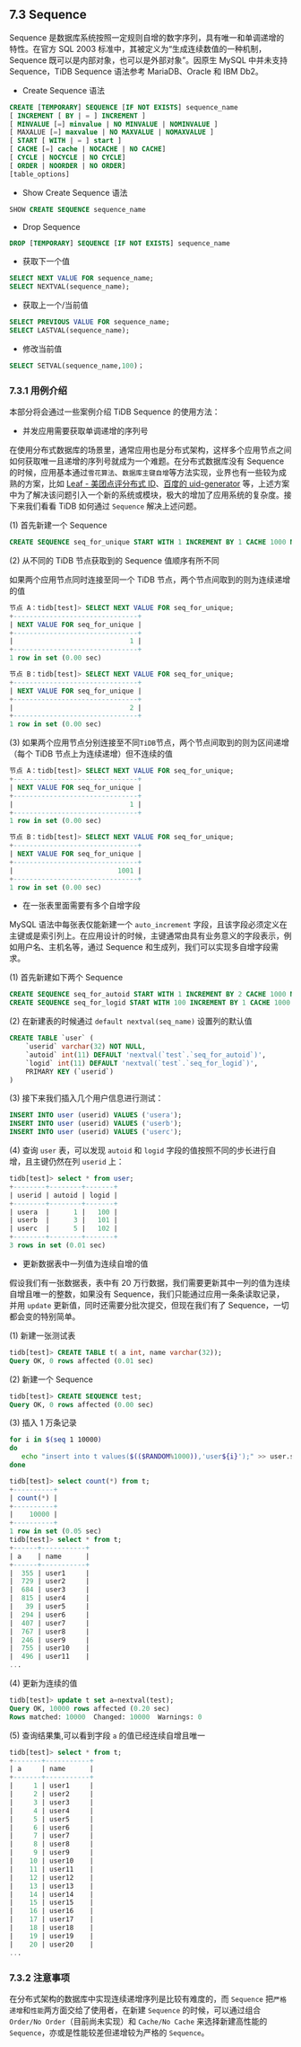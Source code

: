 ## 7.3 Sequence

Sequence 是数据库系统按照一定规则自增的数字序列，具有唯一和单调递增的特性。在官方 SQL 2003 标准中，其被定义为“生成连续数值的一种机制，Sequence 既可以是内部对象，也可以是外部对象”。因原生 MySQL 中并未支持 Sequence，TiDB Sequence 语法参考 MariaDB、Oracle 和 IBM Db2。

- Create Sequence 语法

```SQL
CREATE [TEMPORARY] SEQUENCE [IF NOT EXISTS] sequence_name
[ INCREMENT [ BY | = ] INCREMENT ]
[ MINVALUE [=] minvalue | NO MINVALUE | NOMINVALUE ]
[ MAXALUE [=] maxvalue | NO MAXVALUE | NOMAXVALUE ]
[ START [ WITH | = ] start ]
[ CACHE [=] cache | NOCACHE | NO CACHE]
[ CYCLE | NOCYCLE | NO CYCLE]
[ ORDER | NOORDER | NO ORDER]
[table_options]
```

- Show Create Sequence 语法

```SQL
SHOW CREATE SEQUENCE sequence_name
```

- Drop Sequence

```SQL
DROP [TEMPORARY] SEQUENCE [IF NOT EXISTS] sequence_name
```

- 获取下一个值

```SQL
SELECT NEXT VALUE FOR sequence_name;
SELECT NEXTVAL(sequence_name);
```

- 获取上一个/当前值

```SQL
SELECT PREVIOUS VALUE FOR sequence_name;
SELECT LASTVAL(sequence_name);
```

- 修改当前值

```SQL
SELECT SETVAL(sequence_name,100)；
```

### 7.3.1 用例介绍

本部分将会通过一些案例介绍 TiDB Sequence 的使用方法：

- 并发应用需要获取单调递增的序列号

在使用分布式数据库的场景里，通常应用也是分布式架构，这样多个应用节点之间如何获取唯一且递增的序列号就成为一个难题。在分布式数据库没有 Sequence 的时候，应用基本通过`雪花算法`、`数据库主键自增`等方法实现，业界也有一些较为成熟的方案，比如 [Leaf - 美团点评分布式 ID](https://tech.meituan.com/2017/04/21/mt-leaf.html)、[百度的 uid-generator](https://github.com/baidu/uid-generator) 等，上述方案中为了解决该问题引入一个新的系统或模块，极大的增加了应用系统的复杂度。接下来我们看看 TiDB 如何通过 `Sequence` 解决上述问题。

(1) 首先新建一个 Sequence

```SQL
CREATE SEQUENCE seq_for_unique START WITH 1 INCREMENT BY 1 CACHE 1000 NOCYCLE;
```

(2) 从不同的 TiDB 节点获取到的 Sequence 值顺序有所不同

如果两个应用节点同时连接至同一个 TiDB 节点，两个节点间取到的则为连续递增的值

```SQL
节点 A：tidb[test]> SELECT NEXT VALUE FOR seq_for_unique;
+-------------------------------+
| NEXT VALUE FOR seq_for_unique |
+-------------------------------+
|                             1 |
+-------------------------------+
1 row in set (0.00 sec)

节点 B：tidb[test]> SELECT NEXT VALUE FOR seq_for_unique;
+-------------------------------+
| NEXT VALUE FOR seq_for_unique |
+-------------------------------+
|                             2 |
+-------------------------------+
1 row in set (0.00 sec)
```

(3) 如果两个应用节点分别连接至不同`TiDB`节点，两个节点间取到的则为区间递增（每个 TiDB 节点上为连续递增）但不连续的值

```SQL
节点 A：tidb[test]> SELECT NEXT VALUE FOR seq_for_unique;
+-------------------------------+
| NEXT VALUE FOR seq_for_unique |
+-------------------------------+
|                             1 |
+-------------------------------+
1 row in set (0.00 sec)

节点 B：tidb[test]> SELECT NEXT VALUE FOR seq_for_unique;
+-------------------------------+
| NEXT VALUE FOR seq_for_unique |
+-------------------------------+
|                          1001 |
+-------------------------------+
1 row in set (0.00 sec)
```

- 在一张表里面需要有多个自增字段

MySQL 语法中每张表仅能新建一个 `auto_increment` 字段，且该字段必须定义在主键或是索引列上。在应用设计的时候，主键通常由具有业务意义的字段表示，例如用户名、主机名等，通过 Sequence 和生成列，我们可以实现多自增字段需求。

(1) 首先新建如下两个 Sequence

```SQL
CREATE SEQUENCE seq_for_autoid START WITH 1 INCREMENT BY 2 CACHE 1000 NOCYCLE;
CREATE SEQUENCE seq_for_logid START WITH 100 INCREMENT BY 1 CACHE 1000 NOCYCLE;
```

(2) 在新建表的时候通过 `default nextval(seq_name)` 设置列的默认值

```SQL
CREATE TABLE `user` (
    `userid` varchar(32) NOT NULL,
    `autoid` int(11) DEFAULT 'nextval(`test`.`seq_for_autoid`)',
    `logid` int(11) DEFAULT 'nextval(`test`.`seq_for_logid`)',
    PRIMARY KEY (`userid`)
)
```

(3) 接下来我们插入几个用户信息进行测试：

```SQL
INSERT INTO user (userid) VALUES ('usera');
INSERT INTO user (userid) VALUES ('userb');
INSERT INTO user (userid) VALUES ('userc');
```

(4) 查询 `user` 表，可以发现 `autoid` 和 `logid` 字段的值按照不同的步长进行自增，且主键仍然在列 `userid` 上：

```SQL
tidb[test]> select * from user;
+--------+--------+-------+
| userid | autoid | logid |
+--------+--------+-------+
| usera  |      1 |   100 |
| userb  |      3 |   101 |
| userc  |      5 |   102 |
+--------+--------+-------+
3 rows in set (0.01 sec)
```

- 更新数据表中一列值为连续自增的值

假设我们有一张数据表，表中有 20 万行数据，我们需要更新其中一列的值为连续自增且唯一的整数，如果没有 Sequence，我们只能通过应用一条条读取记录，并用 `update` 更新值，同时还需要分批次提交，但现在我们有了 Sequence，一切都会变的特别简单。

(1) 新建一张测试表

```SQL
tidb[test]> CREATE TABLE t( a int, name varchar(32));
Query OK, 0 rows affected (0.01 sec)
```

(2) 新建一个 Sequence

```SQL
tidb[test]> CREATE SEQUENCE test;
Query OK, 0 rows affected (0.00 sec)
```

(3) 插入 1 万条记录

```bash
for i in $(seq 1 10000)
do
   echo "insert into t values($(($RANDOM%1000)),'user${i}');" >> user.sql
done
```

```SQL
tidb[test]> select count(*) from t;
+----------+
| count(*) |
+----------+
|    10000 |
+----------+
1 row in set (0.05 sec)
tidb[test]> select * from t;
+------+-----------+
| a    | name      |
+------+-----------+
|  355 | user1     |
|  729 | user2     |
|  684 | user3     |
|  815 | user4     |
|   39 | user5     |
|  294 | user6     |
|  407 | user7     |
|  767 | user8     |
|  246 | user9     |
|  755 | user10    |
|  496 | user11    |
...
```

(4) 更新为连续的值

```SQL
tidb[test]> update t set a=nextval(test);
Query OK, 10000 rows affected (0.20 sec)
Rows matched: 10000  Changed: 10000  Warnings: 0
```

(5) 查询结果集,可以看到字段 `a` 的值已经连续自增且唯一

```SQL
tidb[test]> select * from t;
+-------+-----------+
| a     | name      |
+-------+-----------+
|     1 | user1     |
|     2 | user2     |
|     3 | user3     |
|     4 | user4     |
|     5 | user5     |
|     6 | user6     |
|     7 | user7     |
|     8 | user8     |
|     9 | user9     |
|    10 | user10    |
|    11 | user11    |
|    12 | user12    |
|    13 | user13    |
|    14 | user14    |
|    15 | user15    |
|    16 | user16    |
|    17 | user17    |
|    18 | user18    |
|    19 | user19    |
|    20 | user20    |
...
```

### 7.3.2 注意事项

在分布式架构的数据库中实现连续递增序列是比较有难度的，而 `Sequence` 把`严格递增`和`性能`两方面交给了使用者，在新建 `Sequence` 的时候，可以通过组合 `Order/No Order`（目前尚未实现）和 `Cache/No Cache` 来选择新建高性能的 `Sequence`，亦或是性能较差但递增较为严格的 `Sequence`。
